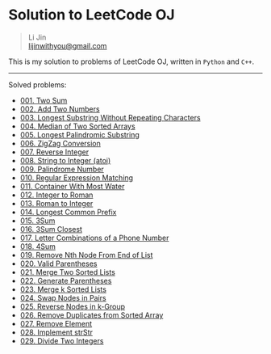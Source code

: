 # Solution to LeetCode OJ

> Li Jin <br>
> lijinwithyou@gmail.com <br>

This is my solution to problems of LeetCode OJ, written in `Python` and `C++`.

----

Solved problems:
- [001. Two Sum](https://leetcode.com/problems/two-sum/)
- [002. Add Two Numbers](https://leetcode.com/problems/add-two-numbers/)
- [003. Longest Substring Without Repeating Characters](https://leetcode.com/problems/longest-substring-without-repeating-characters/)
- [004. Median of Two Sorted Arrays](https://leetcode.com/problems/median-of-two-sorted-arrays/)
- [005. Longest Palindromic Substring](https://leetcode.com/problems/longest-palindromic-substring/)
- [006. ZigZag Conversion](https://leetcode.com/problems/zigzag-conversion/)
- [007. Reverse Integer](https://leetcode.com/problems/reverse-integer/)
- [008. String to Integer (atoi)](https://leetcode.com/problems/string-to-integer-atoi/)
- [009. Palindrome Number](https://leetcode.com/problems/palindrome-number/)
- [010. Regular Expression Matching](https://leetcode.com/problems/regular-expression-matching/)
- [011. Container With Most Water](https://leetcode.com/problems/container-with-most-water/)
- [012. Integer to Roman](https://leetcode.com/problems/integer-to-roman/)
- [013. Roman to Integer](https://leetcode.com/problems/roman-to-integer/)
- [014. Longest Common Prefix](https://leetcode.com/problems/longest-common-prefix/)
- [015. 3Sum](https://leetcode.com/problems/3sum/)
- [016. 3Sum Closest](https://leetcode.com/problems/3sum-closest/)
- [017. Letter Combinations of a Phone Number](https://leetcode.com/problems/letter-combinations-of-a-phone-number/)
- [018. 4Sum](https://leetcode.com/problems/4sum/)
- [019. Remove Nth Node From End of List](https://leetcode.com/problems/remove-nth-node-from-end-of-list/)
- [020. Valid Parentheses](https://leetcode.com/problems/valid-parentheses/)
- [021. Merge Two Sorted Lists](https://leetcode.com/problems/merge-two-sorted-lists/)
- [022. Generate Parentheses](https://leetcode.com/problems/generate-parentheses/)
- [023. Merge k Sorted Lists](https://leetcode.com/problems/merge-k-sorted-lists/)
- [024. Swap Nodes in Pairs](https://leetcode.com/problems/swap-nodes-in-pairs/)
- [025. Reverse Nodes in k-Group](https://leetcode.com/problems/reverse-nodes-in-k-group/)
- [026. Remove Duplicates from Sorted Array](https://leetcode.com/problems/remove-duplicates-from-sorted-array/)
- [027. Remove Element](https://leetcode.com/problems/remove-element/)
- [028. Implement strStr](https://leetcode.com/problems/implement-strstr/)
- [029. Divide Two Integers](https://leetcode.com/problems/divide-two-integers/)
